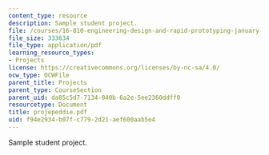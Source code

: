 ```yaml
---
content_type: resource
description: Sample student project.
file: /courses/16-810-engineering-design-and-rapid-prototyping-january-iap-2007/f94e2934b07fc7792d21aef600aab5e4_projepeddie.pdf
file_size: 333634
file_type: application/pdf
learning_resource_types:
- Projects
license: https://creativecommons.org/licenses/by-nc-sa/4.0/
ocw_type: OCWFile
parent_title: Projects
parent_type: CourseSection
parent_uid: da85c5d7-7134-040b-6a2e-5ee2360ddff0
resourcetype: Document
title: projepeddie.pdf
uid: f94e2934-b07f-c779-2d21-aef600aab5e4
---
```

Sample student project.